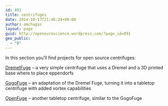 ```yaml
---
id: 891
title: centrifuges
date: 2014-10-17T21:46:24+00:00
author: amchagas
layout: page
guid: http://openeuroscience.wordpress.com/?page_id=891
geo_public:
  - "0"
---
```

In this section you&#8217;ll find projects for open source centrifuges:

[DremelFuge](http://openeuroscience.wordpress.com/hardware-projects/wetware/centrifuges/dremelfuge/ "DremelFuge") &#8211; a very simple centrifuge that uses a Dremel and a 3D printed base where to place eppendorfs

[GogoFuge](http://openeuroscience.wordpress.com/hardware-projects/wetware/centrifuges/gogofuge/ "GogoFuge") &#8211; an adaptation of the Dremel Fuge, turning it into a tabletop centrifuge with added vortex capabilities

[OpenFuge](http://openeuroscience.wordpress.com/hardware-projects/wetware/centrifuges/openfuge/ "OpenFuge") &#8211; another tabletop centrifuge, similar to the GogoFuge